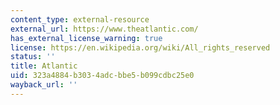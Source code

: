 ```yaml
---
content_type: external-resource
external_url: https://www.theatlantic.com/
has_external_license_warning: true
license: https://en.wikipedia.org/wiki/All_rights_reserved
status: ''
title: Atlantic
uid: 323a4884-b303-4adc-bbe5-b099cdbc25e0
wayback_url: ''
---
```

